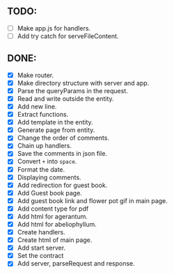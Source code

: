 
## TODO:

- [ ] Make app.js for handlers.
- [ ] Add try catch for serveFileContent.

## DONE:

- [x] Make router.
- [x] Make directory structure with server and app.
- [x] Parse the queryParams in the request.
- [x] Read and write outside the entity.
- [x] Add new line.
- [x] Extract functions.
- [x] Add template in the entity.
- [x] Generate page from entity.
- [x] Change the order of comments.
- [x] Chain up handlers.
- [x] Save the comments in json file.
- [x] Convert `+` into `space`.
- [x] Format the date.
- [X] Displaying comments. 
- [x] Add redirection for guest book.
- [x] Add Guest book page.
- [x] Add guest book link and flower pot gif in main page.
- [x] Add content type for pdf
- [x] Add html for agerantum.
- [x] Add html for abeliophyllum.
- [x] Create handlers. 
- [x] Create html of main page. 
- [x] Add start server. 
- [x]  Set the contract
- [x]  Add server, parseRequest and response.